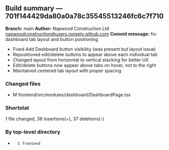 ## Build summary — 701f144429da80a0a78c35545513246fc6c7f710

**Branch:** main
**Author:** Napwood Construction Ltd <napwoodconstruction@users.noreply.github.com>
**Commit message:** fix: dashboard tab layout and button positioning

- Fixed Add Dashboard button visibility (was present but layout issue)
- Repositioned edit/delete buttons to appear above each individual tab
- Changed layout from horizontal to vertical stacking for better UX
- Edit/delete buttons now appear above tabs on hover, not to the right
- Maintained centered tab layout with proper spacing

### Changed files
 - M	frontend/src/modules/dashboard/DashboardPage.tsx

### Shortstat
 1 file changed, 38 insertions(+), 37 deletions(-)

### By top-level directory
 -       1 frontend
